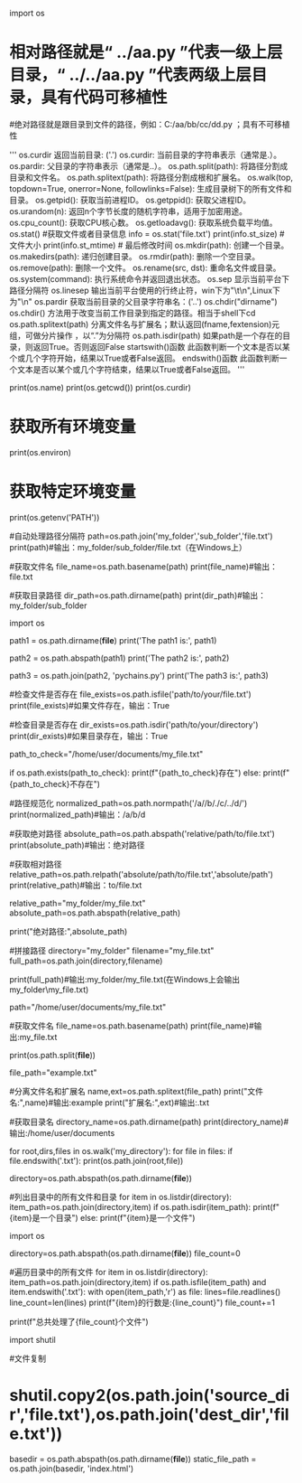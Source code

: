 
import os

# 相对路径就是“ ../aa.py ”代表一级上层目录，“ ../../aa.py ”代表两级上层目录，具有代码可移植性
#绝对路径就是跟目录到文件的路径，例如：C:/aa/bb/cc/dd.py ；具有不可移植性

'''
os.curdir 返回当前目录: ('.')
os.curdir: 当前目录的字符串表示（通常是.）。
os.pardir: 父目录的字符串表示（通常是..）。
os.path.split(path): 将路径分割成目录和文件名。
os.path.splitext(path): 将路径分割成根和扩展名。
os.walk(top, topdown=True, onerror=None, followlinks=False): 生成目录树下的所有文件和目录。
os.getpid(): 获取当前进程ID。
os.getppid(): 获取父进程ID。
os.urandom(n): 返回n个字节长度的随机字符串，适用于加密用途。
os.cpu_count(): 获取CPU核心数。
os.getloadavg(): 获取系统负载平均值。
os.stat()    #获取文件或者目录信息
info = os.stat('file.txt')
print(info.st_size)  # 文件大小
print(info.st_mtime) # 最后修改时间
os.mkdir(path): 创建一个目录。
os.makedirs(path): 递归创建目录。
os.rmdir(path): 删除一个空目录。
os.remove(path): 删除一个文件。
os.rename(src, dst): 重命名文件或目录。
os.system(command): 执行系统命令并返回退出状态。
os.sep 显示当前平台下路径分隔符
os.linesep 输出当前平台使用的行终止符，win下为"\t\n",Linux下为"\n"
os.pardir 获取当前目录的父目录字符串名：('..')
os.chdir("dirname") os.chdir() 方法用于改变当前工作目录到指定的路径。相当于shell下cd
os.path.splitext(path) 分离文件名与扩展名；默认返回(fname,fextension)元组，可做分片操作 ，以“.”为分隔符
os.path.isdir(path) 如果path是一个存在的目录，则返回True。否则返回False
startswith()函数   此函数判断一个文本是否以某个或几个字符开始，结果以True或者False返回。
endswith()函数  此函数判断一个文本是否以某个或几个字符结束，结果以True或者False返回。
'''

print(os.name)
print(os.getcwd())
print(os.curdir)

# 获取所有环境变量
print(os.environ)
# 获取特定环境变量
print(os.getenv('PATH'))


#自动处理路径分隔符
path=os.path.join('my_folder','sub_folder','file.txt')
print(path)#输出：my_folder/sub_folder/file.txt（在Windows上）

#获取文件名
file_name=os.path.basename(path)
print(file_name)#输出：file.txt

#获取目录路径
dir_path=os.path.dirname(path)
print(dir_path)#输出：my_folder/sub_folder

import os

path1 = os.path.dirname(__file__)
print('The path1 is:', path1)

path2 = os.path.abspath(path1)
print('The path2 is:', path2)

path3 = os.path.join(path2, 'pychains.py')
print('The path3 is:', path3)

#检查文件是否存在
file_exists=os.path.isfile('path/to/your/file.txt')
print(file_exists)#如果文件存在，输出：True

#检查目录是否存在
dir_exists=os.path.isdir('path/to/your/directory')
print(dir_exists)#如果目录存在，输出：True


path_to_check="/home/user/documents/my_file.txt"

if os.path.exists(path_to_check):
    print(f"{path_to_check}存在")
else:
    print(f"{path_to_check}不存在")



#路径规范化
normalized_path=os.path.normpath('/a//b/./c/../d/')
print(normalized_path)#输出：/a/b/d

#获取绝对路径
absolute_path=os.path.abspath('relative/path/to/file.txt')
print(absolute_path)#输出：绝对路径

#获取相对路径
relative_path=os.path.relpath('absolute/path/to/file.txt','absolute/path')
print(relative_path)#输出：to/file.txt

relative_path="my_folder/my_file.txt"
absolute_path=os.path.abspath(relative_path)

print("绝对路径:",absolute_path)

#拼接路径
directory="my_folder"
filename="my_file.txt"
full_path=os.path.join(directory,filename)

print(full_path)#输出:my_folder/my_file.txt(在Windows上会输出my_folder\my_file.txt)


path="/home/user/documents/my_file.txt"

#获取文件名
file_name=os.path.basename(path)
print(file_name)#输出:my_file.txt

print(os.path.split(__file__))

file_path="example.txt"

#分离文件名和扩展名
name,ext=os.path.splitext(file_path)
print("文件名:",name)#输出:example
print("扩展名:",ext)#输出:.txt

#获取目录名
directory_name=os.path.dirname(path)
print(directory_name)#输出:/home/user/documents

for root,dirs,files in os.walk('my_directory'):
    for file in files:
        if file.endswith('.txt'):
            print(os.path.join(root,file))


directory=os.path.abspath(os.path.dirname(__file__))

#列出目录中的所有文件和目录
for item in os.listdir(directory):
    item_path=os.path.join(directory,item)
    if os.path.isdir(item_path):
        print(f"{item}是一个目录")
    else:
        print(f"{item}是一个文件")

import os

directory=os.path.abspath(os.path.dirname(__file__))
file_count=0

#遍历目录中的所有文件
for item in os.listdir(directory):
    item_path=os.path.join(directory,item)
    if os.path.isfile(item_path) and item.endswith('.txt'):
        with open(item_path,'r') as file:
            lines=file.readlines()
            line_count=len(lines)
            print(f"{item}的行数是:{line_count}")
            file_count+=1

print(f"总共处理了{file_count}个文件")

import shutil

#文件复制
# shutil.copy2(os.path.join('source_dir','file.txt'),os.path.join('dest_dir','file.txt'))

basedir = os.path.abspath(os.path.dirname(__file__))
static_file_path = os.path.join(basedir, 'index.html')
